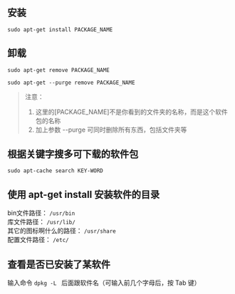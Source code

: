 安装
---

	sudo apt-get install PACKAGE_NAME
  

卸载
---

	sudo apt-get remove PACKAGE_NAME

	sudo apt-get --purge remove PACKAGE_NAME
	
> 注意：  
> 	1. 这里的[PACKAGE_NAME]不是你看到的文件夹的名称，而是这个软件包的名称  
> 	2. 加上参数 --purge 可同时删除所有东西，包括文件夹等



根据关键字搜多可下载的软件包
---

	sudo apt-cache search KEY-WORD
	
使用 apt-get install 安装软件的目录
---

bin文件路径： `/usr/bin`   
库文件路径： `/usr/lib/`    
其它的图标啊什么的路径： `/usr/share`   
配置文件路径： `/etc/` 

查看是否已安装了某软件
---

输入命令 `dpkg -L ` 后面跟软件名（可输入前几个字母后，按 Tab 键）
